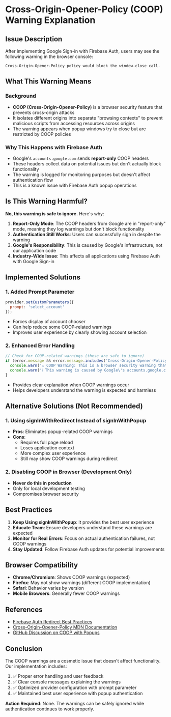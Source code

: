 # Cross-Origin-Opener-Policy (COOP) Warning Explanation

## Issue Description

After implementing Google Sign-in with Firebase Auth, users may see the following warning in the browser console:

```
Cross-Origin-Opener-Policy policy would block the window.close call.
```

## What This Warning Means

### Background
- **COOP (Cross-Origin-Opener-Policy)** is a browser security feature that prevents cross-origin attacks
- It isolates different origins into separate "browsing contexts" to prevent malicious scripts from accessing resources across origins
- The warning appears when popup windows try to close but are restricted by COOP policies

### Why This Happens with Firebase Auth
- Google's `accounts.google.com` sends **report-only** COOP headers
- These headers collect data on potential issues but don't actually block functionality
- The warning is logged for monitoring purposes but doesn't affect authentication flow
- This is a known issue with Firebase Auth popup operations

## Is This Warning Harmful?

**No, this warning is safe to ignore.** Here's why:

1. **Report-Only Mode**: The COOP headers from Google are in "report-only" mode, meaning they log warnings but don't block functionality
2. **Authentication Still Works**: Users can successfully sign in despite the warning
3. **Google's Responsibility**: This is caused by Google's infrastructure, not our application code
4. **Industry-Wide Issue**: This affects all applications using Firebase Auth with Google Sign-in

## Implemented Solutions

### 1. Added Prompt Parameter
```javascript
provider.setCustomParameters({
  prompt: 'select_account'
});
```
- Forces display of account chooser
- Can help reduce some COOP-related warnings
- Improves user experience by clearly showing account selection

### 2. Enhanced Error Handling
```javascript
// Check for COOP-related warnings (these are safe to ignore)
if (error.message && error.message.includes('Cross-Origin-Opener-Policy')) {
  console.warn('⚠️ COOP Warning: This is a browser security warning that can be safely ignored.');
  console.warn('ℹ️ This warning is caused by Google\'s accounts.google.com sending report-only COOP headers.');
}
```
- Provides clear explanation when COOP warnings occur
- Helps developers understand the warning is expected and harmless

## Alternative Solutions (Not Recommended)

### 1. Using signInWithRedirect Instead of signInWithPopup
- **Pros**: Eliminates popup-related COOP warnings
- **Cons**: 
  - Requires full page reload
  - Loses application context
  - More complex user experience
  - Still may show COOP warnings during redirect

### 2. Disabling COOP in Browser (Development Only)
- **Never do this in production**
- Only for local development testing
- Compromises browser security

## Best Practices

1. **Keep Using signInWithPopup**: It provides the best user experience
2. **Educate Team**: Ensure developers understand these warnings are expected
3. **Monitor for Real Errors**: Focus on actual authentication failures, not COOP warnings
4. **Stay Updated**: Follow Firebase Auth updates for potential improvements

## Browser Compatibility

- **Chrome/Chromium**: Shows COOP warnings (expected)
- **Firefox**: May not show warnings (different COOP implementation)
- **Safari**: Behavior varies by version
- **Mobile Browsers**: Generally fewer COOP warnings

## References

- [Firebase Auth Redirect Best Practices](https://firebase.google.com/docs/auth/web/redirect-best-practices)
- [Cross-Origin-Opener-Policy MDN Documentation](https://developer.mozilla.org/en-US/docs/Web/HTTP/Headers/Cross-Origin-Opener-Policy)
- [GitHub Discussion on COOP with Popups](https://github.com/hemeryar/coi-with-popups)

## Conclusion

The COOP warnings are a cosmetic issue that doesn't affect functionality. Our implementation includes:

1. ✅ Proper error handling and user feedback
2. ✅ Clear console messages explaining the warnings
3. ✅ Optimized provider configuration with prompt parameter
4. ✅ Maintained best user experience with popup authentication

**Action Required**: None. The warnings can be safely ignored while authentication continues to work properly.